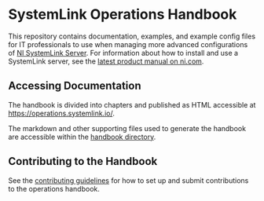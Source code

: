# SystemLink Operations Handbook

This repository contains documentation, examples, and example config files for
IT professionals to use when managing more advanced configurations of
[NI SystemLink Server](https://www.ni.com/systemlink). For information about
how to install and use a SystemLink server, see the
[latest product manual on ni.com](https://www.ni.com/r/systemlinkmanual).

## Accessing Documentation

The handbook is divided into chapters and published as HTML accessible at
<https://operations.systemlink.io/>.

The markdown and other supporting files used to generate the handbook are
accessible within the [handbook directory](handbook).

## Contributing to the Handbook

See the [contributing guidelines](CONTRIBUTING.md) for how to set up and submit
contributions to the operations handbook.
